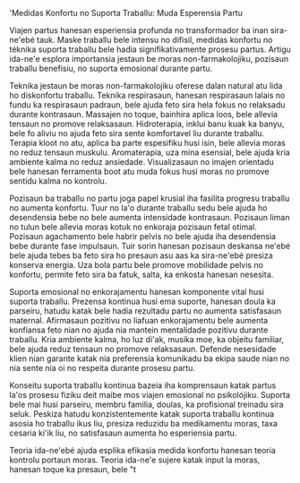 'Medidas Konfortu no Suporta Traballu: Muda Esperensia Partu

Viajen partus hanesan esperiensia profunda no transformador ba inan sira-ne'ebé tauk. Maske traballu bele intensu no difisil, medidas konfortu no téknika suporta traballu bele hadia signifikativamente prosesu partus. Artigu ida-ne'e esplora importansia jestaun be moras non-farmakolojiku, pozisaun traballu benefisiu, no suporta emosional durante partu.

Teknika jestaun be moras non-farmakolojiku oferese dalan natural atu lida ho diskonfortu traballu. Teknika respirasaun, hanesan respirasaun lalais no fundu ka respirasaun padraun, bele ajuda feto sira hela fokus no relaksadu durante kontrasaun. Massajen no toque, bainhira aplica loos, bele allevia tensaun no promove relaksasaun. Hidroterapia, inklui banu kuak ka banyu, bele fo aliviu no ajuda feto sira sente komfortavel liu durante traballu. Terapia kloot no atu, aplica ba parte espesifiku husi isin, bele allevia moras no reduz tensaun muskulu. Aromaterapia, uza mina esensial, bele ajuda kria ambiente kalma no reduz ansiedade. Visualizasaun no imajen orientadu bele hanesan ferramenta boot atu muda fokus husi moras no promove sentidu kalma no kontrolu.

Pozisaun ba traballu no partu joga papel krusial iha fasilita progresu traballu no aumenta konfortu. Tuur no la'o durante traballu sedu bele ajuda ho desendensia bebe no bele aumenta intensidade kontrasaun. Pozisaun liman no tulun bele allevia moras kotuk no enkoraja pozisaun fetal otimal. Pozisaun agachamento bele habrir pelvis no bele ajuda iha desendensia bebe durante fase impulsaun. Tuir sorin hanesan pozisaun deskansa ne'ebé bele ajuda tebes ba feto sira ho presaun asu aas ka sira-ne'ebé presiza konserva energia. Uza bola partu bele promove mobilidade pelvis no konfortu, permite feto sira ba fatuk, salta, ka enkosta hanesan nesesita.

Suporta emosional no enkorajamentu hanesan komponente vital husi suporta traballu. Prezensa kontinua husi ema suporte, hanesan doula ka parseiru, hatudu katak bele hadia rezultadu partu no aumenta satisfasaun maternal. Afirmasaun pozitivu no liafuan enkorajamentu bele aumenta konfiansa feto nian no ajuda nia mantein mentalidade pozitivu durante traballu. Kria ambiente kalma, ho luz di'ak, musika moe, ka objeitu familiar, bele ajuda reduz tensaun no promove relaksasaun. Defende nesesidade klien nian garante katak nia preferensia komunikadu ba ekipa saude nian no nia sente nia oi no respeita durante prosesu partu.

Konseitu suporta traballu kontinua bazeia iha komprensaun katak partus la'os prosesu fiziku deit maibe mos viajen emosional no psikolójiku. Suporta bele mai husi parseiru, membru familia, doulas, ka profisional treinadu sira seluk. Peskiza hatudu konzistentemente katak suporta traballu kontinua asosia ho traballu ikus liu, presiza reduzidu ba medikamentu moras, taxa cesaria ki'ik liu, no satisfasaun aumenta ho esperiensia partu.

Teoria ida-ne'ebé ajuda esplika efikasia medida konfortu hanesan teoria kontrolu portaun moras. Teoria ida-ne'e sujere katak input la moras, hanesan toque ka presaun, bele "t